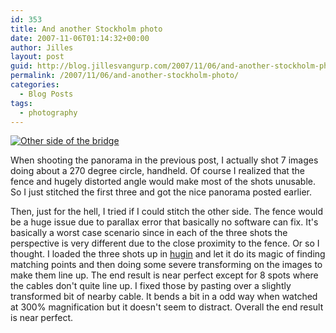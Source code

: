 ```yaml
---
id: 353
title: And another Stockholm photo
date: 2007-11-06T01:14:32+00:00
author: Jilles
layout: post
guid: http://blog.jillesvangurp.com/2007/11/06/and-another-stockholm-photo/
permalink: /2007/11/06/and-another-stockholm-photo/
categories:
  - Blog Posts
tags:
  - photography
---
```

<a href="http://photos.jillesvangurp.com/Album/2007/2007-10%20-%20Stockholm/IMG_2381bb.jpg"><img src="http://photos.jillesvangurp.com/Album/2007/2007-10%20-%20Stockholm/IMG_2381bb.jpg" alt="Other side of the bridge" /></a>

When shooting the panorama in the previous post, I actually shot 7 images doing about a 270 degree circle, handheld. Of course I realized that the fence and hugely distorted angle would make most of the shots unusable. So I just stitched the first three and got the nice panorama posted earlier. 

Then, just for the hell, I tried if I could stitch the other side. The fence would be a huge issue due to parallax error that basically no software can fix. It's basically a worst case scenario since in each of the three shots the perspective is very different due to the close proximity to the fence. Or so I thought. I loaded the three shots up in <a href="http://hugin.sourceforge.net/">hugin</a> and let it do its magic of finding matching points and then doing some severe transforming on the images to make them line up. The end result is near perfect except for 8 spots where the cables don't quite line up. I fixed those by pasting over a slightly transformed bit of nearby cable. It bends a bit in a odd way when watched at 300% magnification but it doesn't seem to distract. Overall the end result is near perfect.




